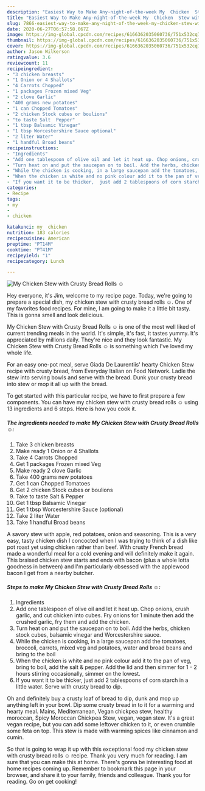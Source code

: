```yaml
---
description: "Easiest Way to Make Any-night-of-the-week My  Chicken  Stew with Crusty Bread Rolls ☺"
title: "Easiest Way to Make Any-night-of-the-week My  Chicken  Stew with Crusty Bread Rolls ☺"
slug: 7866-easiest-way-to-make-any-night-of-the-week-my-chicken-stew-with-crusty-bread-rolls
date: 2020-06-27T06:57:58.067Z
image: https://img-global.cpcdn.com/recipes/6166362035060736/751x532cq70/my-chicken-stew-with-crusty-bread-rolls-☺-recipe-main-photo.jpg
thumbnail: https://img-global.cpcdn.com/recipes/6166362035060736/751x532cq70/my-chicken-stew-with-crusty-bread-rolls-☺-recipe-main-photo.jpg
cover: https://img-global.cpcdn.com/recipes/6166362035060736/751x532cq70/my-chicken-stew-with-crusty-bread-rolls-☺-recipe-main-photo.jpg
author: Jason Wilkerson
ratingvalue: 3.6
reviewcount: 11
recipeingredient:
- "3 chicken breasts"
- "1 Onion or 4 Shallots"
- "4 Carrots Chopped"
- "1 packages Frozen mixed Veg"
- "2 clove Garlic"
- "400 grams new potatoes"
- "1 can Chopped Tomatoes"
- "2 chicken Stock cubes or boulions"
- "to taste Salt  Pepper"
- "1 tbsp Balsamic Vinegar"
- "1 tbsp Worcestershire Sauce optional"
- "2 liter Water"
- "1 handful Broad beans"
recipeinstructions:
- "Ingredients"
- "Add one tablespoon of olive oil and let it heat up. Chop onions, crush garlic, and cut chicken into cubes. Fry onions for 1 minute then add the crushed garlic, fry them and add the chicken."
- "Turn heat on and put the saucepan on to boil. Add the herbs, chicken stock cubes, balsamic vinegar and Worcestershire sauce."
- "While the chicken is cooking, in a large saucepan add the tomatoes, broccoli, carrots, mixed veg and potatoes, water and broad beans and bring to the boil"
- "When the chicken is white and no pink colour add it to the pan of veg, bring to boil, add the salt &amp; pepper. Add the lid and then simmer for 1 - 2 hours stirring occasionally, simmer on the lowest."
- "If you want it to be thicker,  just add 2 tablespoons of corn starch in a little water. Serve with crusty bread to dip."
categories:
- Recipe
tags:
- my
- 
- chicken

katakunci: my  chicken 
nutrition: 183 calories
recipecuisine: American
preptime: "PT14M"
cooktime: "PT41M"
recipeyield: "1"
recipecategory: Lunch

---
```



![My  Chicken  Stew with Crusty Bread Rolls ☺](https://img-global.cpcdn.com/recipes/6166362035060736/751x532cq70/my-chicken-stew-with-crusty-bread-rolls-☺-recipe-main-photo.jpg)

Hey everyone, it's Jim, welcome to my recipe page. Today, we're going to prepare a special dish, my  chicken  stew with crusty bread rolls ☺. One of my favorites food recipes. For mine, I am going to make it a little bit tasty. This is gonna smell and look delicious.

My  Chicken  Stew with Crusty Bread Rolls ☺ is one of the most well liked of current trending meals in the world. It's simple, it's fast, it tastes yummy. It's appreciated by millions daily. They're nice and they look fantastic. My  Chicken  Stew with Crusty Bread Rolls ☺ is something which I've loved my whole life.

For an easy one-pot meal, serve Giada De Laurentiis&#39; hearty Chicken Stew recipe with crusty bread, from Everyday Italian on Food Network. Ladle the stew into serving bowls and serve with the bread. Dunk your crusty bread into stew or mop it all up with the bread.


To get started with this particular recipe, we have to first prepare a few components. You can have my  chicken  stew with crusty bread rolls ☺ using 13 ingredients and 6 steps. Here is how you cook it.

<!--inarticleads1-->

##### The ingredients needed to make My  Chicken  Stew with Crusty Bread Rolls ☺:

1. Take 3 chicken breasts
1. Make ready 1 Onion or 4 Shallots
1. Take 4 Carrots Chopped
1. Get 1 packages Frozen mixed Veg
1. Make ready 2 clove Garlic
1. Take 400 grams new potatoes
1. Get 1 can Chopped Tomatoes
1. Get 2 chicken Stock cubes or boulions
1. Take to taste Salt &amp; Pepper
1. Get 1 tbsp Balsamic Vinegar
1. Get 1 tbsp Worcestershire Sauce (optional)
1. Take 2 liter Water
1. Take 1 handful Broad beans


A savory stew with apple, red potatoes, onion and seasoning. This is a very easy, tasty chicken dish I concocted when I was trying to think of a dish like pot roast yet using chicken rather than beef. With crusty French bread made a wonderful meal for a cold evening and will definitely make it again. This braised chicken stew starts and ends with bacon (plus a whole lotta goodness in between) and I&#39;m particularly obsessed with the applewood bacon I get from a nearby butcher. 

<!--inarticleads2-->

##### Steps to make My  Chicken  Stew with Crusty Bread Rolls ☺:

1. Ingredients
1. Add one tablespoon of olive oil and let it heat up. Chop onions, crush garlic, and cut chicken into cubes. Fry onions for 1 minute then add the crushed garlic, fry them and add the chicken.
1. Turn heat on and put the saucepan on to boil. Add the herbs, chicken stock cubes, balsamic vinegar and Worcestershire sauce.
1. While the chicken is cooking, in a large saucepan add the tomatoes, broccoli, carrots, mixed veg and potatoes, water and broad beans and bring to the boil
1. When the chicken is white and no pink colour add it to the pan of veg, bring to boil, add the salt &amp; pepper. Add the lid and then simmer for 1 - 2 hours stirring occasionally, simmer on the lowest.
1. If you want it to be thicker,  just add 2 tablespoons of corn starch in a little water. Serve with crusty bread to dip.


Oh and definitely buy a crusty loaf of bread to dip, dunk and mop up anything left in your bowl. Dip some crusty bread in to it for a warming and hearty meal. Mains, Mediterranean, Vegan chickpea stew, healthy moroccan, Spicy Moroccan Chickpea Stew, vegan, vegan stew. It&#39;s a great vegan recipe, but you can add some leftover chicken to it, or even crumble some feta on top. This stew is made with warming spices like cinnamon and cumin. 

So that is going to wrap it up with this exceptional food my  chicken  stew with crusty bread rolls ☺ recipe. Thank you very much for reading. I am sure that you can make this at home. There's gonna be interesting food at home recipes coming up. Remember to bookmark this page in your browser, and share it to your family, friends and colleague. Thank you for reading. Go on get cooking!
